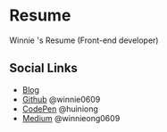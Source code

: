 # Resume
Winnie 's Resume (Front-end developer)

## Social Links
* [Blog](https://winnie0609.github.io/)  
* [Github](https://github.com/Winnie0609) @winnie0609
* [CodePen](https://codepen.io/huiniong) @huiniong
* [Medium](https://medium.com/huini) @winnieong0609
